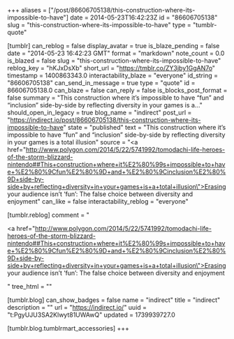 +++
aliases = ["/post/86606705138/this-construction-where-its-impossible-to-have"]
date = 2014-05-23T16:42:23Z
id = "86606705138"
slug = "this-construction-where-its-impossible-to-have"
type = "tumblr-quote"

[tumblr]
can_reblog = false
display_avatar = true
is_blaze_pending = false
date = "2014-05-23 16:42:23 GMT"
format = "markdown"
note_count = 0.0
is_blazed = false
slug = "this-construction-where-its-impossible-to-have"
reblog_key = "hKJxDsXb"
short_url = "https://tmblr.co/ZY3jby1GgAN7o"
timestamp = 1400863343.0
interactability_blaze = "everyone"
id_string = "86606705138"
can_send_in_message = true
type = "quote"
id = 86606705138.0
can_blaze = false
can_reply = false
is_blocks_post_format = false
summary = "This construction where it’s impossible to have “fun” and “inclusion” side-by-side by reflecting diversity in your games is a..."
should_open_in_legacy = true
blog_name = "indirect"
post_url = "https://indirect.io/post/86606705138/this-construction-where-its-impossible-to-have"
state = "published"
text = "This construction where it’s impossible to have “fun” and “inclusion” side-by-side by reflecting diversity in your games is a total illusion"
source = "<a href=\"http://www.polygon.com/2014/5/22/5741992/tomodachi-life-heroes-of-the-storm-blizzard-nintendo##This+construction+where+it%E2%80%99s+impossible+to+have+%E2%80%9Cfun%E2%80%9D+and+%E2%80%9Cinclusion%E2%80%9D+side-by-side+by+reflecting+diversity+in+your+games+is+a+total+illusion\">Erasing your audience isn&rsquo;t &lsquo;fun&rsquo;: The false choice between diversity and enjoyment</a>"
can_like = false
interactability_reblog = "everyone"

[tumblr.reblog]
comment = "<p><a href=\"http://www.polygon.com/2014/5/22/5741992/tomodachi-life-heroes-of-the-storm-blizzard-nintendo##This+construction+where+it%E2%80%99s+impossible+to+have+%E2%80%9Cfun%E2%80%9D+and+%E2%80%9Cinclusion%E2%80%9D+side-by-side+by+reflecting+diversity+in+your+games+is+a+total+illusion\">Erasing your audience isn’t ‘fun’: The false choice between diversity and enjoyment</a></p>"
tree_html = ""

[tumblr.blog]
can_show_badges = false
name = "indirect"
title = "indirect"
description = ""
url = "https://indirect.io/"
uuid = "t:PgyUJU3SA2Klwyt81UWAwQ"
updated = 1739939727.0

[tumblr.blog.tumblrmart_accessories]
+++

